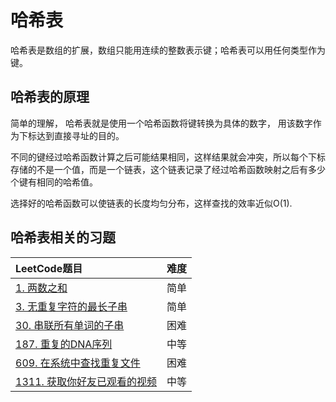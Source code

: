 # 哈希表

哈希表是数组的扩展，数组只能用连续的整数表示键；哈希表可以用任何类型作为键。

## 哈希表的原理

简单的理解， 哈希表就是使用一个哈希函数将键转换为具体的数字， 用该数字作为下标达到直接寻址的目的。

不同的键经过哈希函数计算之后可能结果相同，这样结果就会冲突，所以每个下标存储的不是一个值，而是一个链表，这个链表记录了经过哈希函数映射之后有多少个键有相同的哈希值。

选择好的哈希函数可以使链表的长度均匀分布，这样查找的效率近似O(1).

## 哈希表相关的习题


|LeetCode题目                                 | 难度  |
|:--------------------------------------------|:-----:|
[1. 两数之和](../leetcode/1/readme.md) | 简单
[3. 无重复字符的最长子串](../leetcode/3/readme.md) | 简单
[30. 串联所有单词的子串](../leetcode/30/readme.md)| 困难
[187. 重复的DNA序列](../leetcode/187/readme.md) | 中等
[609. 在系统中查找重复文件](../leetcode/609/readme.md) | 困难
[1311. 获取你好友已观看的视频](../leetcode/1311/readme.md) | 中等

